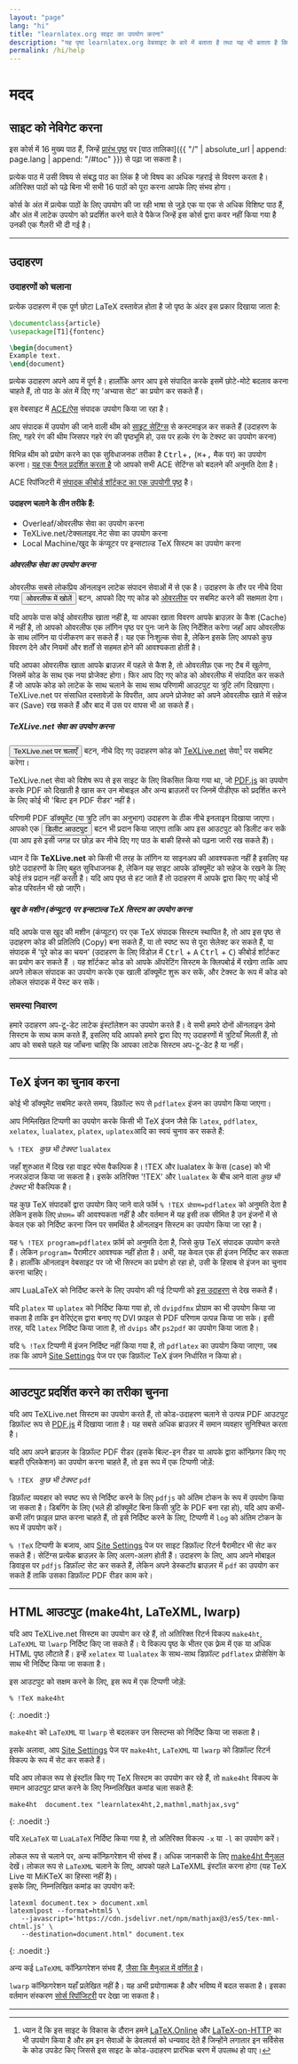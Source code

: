 ```yaml
---
layout: "page"
lang: "hi"
title: "learnlatex.org साइट का उपयोग करना"
description: "यह पृष्ठ learnlatex.org वेबसाइट के बारे में बताता है तथा यह भी बताता है कि इसका सर्वोत्तम उपयोग कैसे किया जा सकता है"
permalink: /hi/help
---
```

<script>
  function acesettings() {
      editors['pre0'].execCommand("showSettingsMenu");
  }
</script>

# मदद

## साइट को नेविगेट करना

इस कोर्स में 16 मुख्य पाठ हैं, जिन्हें [प्रारंभ पृष्ठ](./) पर
[पाठ तालिका]({{ "/" | absolute_url | append: page.lang | append: "/#toc" }}) से पढ़ा जा सकता है।

प्रत्येक पाठ में उसी विषय से संबद्ध पाठ का लिंक है
जो विषय का अधिक गहराई से विवरण करता है। अतिरिक्त पाठों को पढ़े बिना भी 
सभी 16 पाठों को पूरा करना आपके लिए संभव होगा।

कोर्स के अंत में प्रत्येक पाठों के लिए उपयोग की जा रही भाषा से जुड़े एक या एक से अधिक विशिष्ट पाठ हैं, और अंत में लाटेक उपयोग को प्रदर्शित करने वाले वे पैकेज जिन्हें इस कोर्स द्वारा कवर नहीं किया गया है उनकी एक गैलरी भी दी गई है।

---

## उदाहरण

### उदाहरणों को चलाना

प्रत्येक उदाहरण में एक पूर्ण छोटा LaTeX दस्तावेज़ होता है जो पृष्ठ के अंदर इस प्रकार दिखाया जाता है:

```latex
\documentclass{article}
\usepackage[T1]{fontenc}

\begin{document}
Example text.
\end{document}
```

प्रत्येक उदाहरण अपने आप में पूर्ण है। हालाँकि अगर आप इसे संपादित करके इसमें छोटे-मोटे बदलाव करना चाहते हैं, तो पाठ के अंत में दिए गए 'अभ्यास सेट' का प्रयोग कर सकते हैं।

इस वेबसाइट में [ACE/ऐस](https://ace.c9.io/) संपादक उपयोग किया जा रहा है।

आप संपादक में उपयोग की जाने वाली थीम को [साइट सेटिंग्स](सेटिंग्स) से कस्टमाइज़ कर सकते हैं (उदाहरण के लिए, गहरे रंग की थीम जिसपर गहरे रंग की पृष्ठभूमि हो, उस पर हल्के रंग के टेक्स्ट का उपयोग करना) 


विभिन्न थीम को प्रयोग करने का एक सुविधाजनक तरीका है <kbd>Ctrl</kbd>+<kbd>,</kbd> (<kbd>⌘</kbd>+<kbd>,</kbd> मैक पर)
का उपयोग करना। [यह एक पैनल प्रदर्शित करता है](javascript:acesettings()) जो आपको सभी ACE सेटिंग्स को बदलने की अनुमति देता है।

ACE रिपॉजिटरी में [संपादक कीबोर्ड शॉर्टकट का एक उपयोगी पृष्ठ](https://github.com/ajaxorg/ace/wiki/Default-Keyboard-Shortcuts) है।


#### उदाहरण चलाने के तीन तरीके हैं:

* Overleaf/ओवरलीफ सेवा का उपयोग करना
* TeXLive.net/टेक्सलाइव.नेट सेवा का उपयोग करना
* Local Machine/खुद के कंप्यूटर पर इन्सटाल्ड TeX सिस्टम का उपयोग करना



##### ओवरलीफ सेवा का उपयोग करना

ओवरलीफ सबसे लोकप्रिय ऑनलाइन लाटेक संपादन सेवाओं में से एक है। उदाहरण के तौर पर नीचे दिया गया <button>ओवरलीफ में खोलें</button> बटन, आपको दिए गए कोड को [ओवरलीफ](https://www.overleaf.com/about) पर सबमिट करने की सक्षमता देगा।

यदि आपके पास कोई ओवरलीफ खाता नहीं है, या आपका खाता विवरण आपके ब्राउज़र के कैश (Cache) में नहीं है, तो आपको ओवरलीफ एक लॉगिन पृष्ठ पर पुनः जाने के लिए निर्देशित करेगा जहाँ आप ओवरलीफ के साथ लॉगिन या पंजीकरण कर सकते हैं। यह एक निःशुल्क सेवा है, लेकिन इसके लिए आपको कुछ विवरण देने और नियमों और शर्तों से सहमत होने की आवश्यकता होती है। 

यदि आपका ओवरलीफ खाता आपके ब्राउज़र में पहले से कैश है, तो ओवरलीफ़ एक नए टैब में खुलेगा, जिसमें कोड के साथ एक नया प्रोजेक्ट होगा। फिर आप दिए गए कोड को ओवरलीफ में संपादित कर सकते हैं जो आपके कोड को लाटेक के साथ चलाने के साथ साथ परिणामी आउटपुट या त्रुटि लॉग दिखाएगा। TeXLive.net पर संसाधित दस्तावेज़ों के विपरीत, आप अपने प्रोजेक्ट को अपने ओवरलीफ खाते में सहेज कर (Save) रख सकते हैं और बाद में उस पर वापस भी आ सकते हैं।



##### TeXLive.net सेवा का उपयोग करना

<button>TeXLive.net पर चलाएँ</button> बटन, नीचे दिए गए उदाहरण कोड को [TeXLive.net](https://texlive.net) सेवा[^1] पर सबमिट करेगा।

TeXLive.net सेवा को विशेष रूप से इस साइट के लिए विकसित किया गया था, जो
[PDF.js](https://mozilla.github.io/pdf.js/) का उपयोग करके PDF को दिखाती है खास कर उन मोबाइल और अन्य ब्राउज़रों पर जिनमें पीडीएफ को प्रदर्शित करने के लिए कोई भी 'बिल्ट इन PDF रीडर' नहीं है।

परिणामी PDF डॉक्यूमेंट (या त्रुटि लॉग का अनुभाग) उदाहरण के ठीक नीचे इनलाइन दिखाया जाएगा। आपको एक <button>डिलीट आउटपुट</button> बटन भी प्रदान किया जाएगा ताकि आप इस आउटपुट को डिलीट कर सकें (या आप इसे इसी जगह पर छोड़ कर नीचे दिए गए पाठ के बाकी हिस्से को पढ़ना जारी रख सकते हैं)।

ध्यान दें कि **TeXLive.net** को किसी भी तरह के लॉगिन या साइनअप की आवश्यकता नहीं है
इसलिए यह छोटे उदाहरणों के लिए बहुत सुविधाजनक है, लेकिन यह साइट
आपके डॉक्यूमेंट को सहेज के रखने के लिए कोई तंत्र प्रदान नहीं करती है। यदि आप पृष्ठ से हट जाते हैं तो उदाहरण में आपके द्वारा किए गए कोई भी कोड परिवर्तन भी खो जाएँगे।



##### खुद के मशीन (कंप्यूटर) पर इन्सटाल्ड TeX सिस्टम का उपयोग करना

यदि आपके पास खुद की मशीन (कंप्यूटर) पर एक TeX संपादक सिस्टम स्थापित है, तो आप इस पृष्ठ से उदाहरण कोड की प्रतिलिपि (Copy) बना सकते हैं, या तो स्पष्ट रूप से पूरा सेलेक्ट कर सकते हैं, या संपादक में 'पूरे कोड का चयन' (उदाहरण के लिए विंडोज़ में <kbd> Ctrl</kbd> + <kbd> A</kbd> <kbd> Ctrl</kbd> + <kbd> C</kbd>) कीबोर्ड शॉर्टकट का प्रयोग कर सकते हैं । यह शॉर्टकट कोड को आपके ऑपरेटिंग सिस्टम के क्लिपबोर्ड में रखेगा ताकि आप अपने लोकल संपादक का उपयोग करके एक खाली डॉक्यूमेंट शुरू कर सकें, और टेक्स्ट के रूप में कोड को लोकल संपादक में पेस्ट कर सकें।



### समस्या निवारण

हमारे उदाहरण अप-टू-डेट लाटेक इंस्टॉलेशन का उपयोग करते हैं। वे सभी हमारे दोनों ऑनलाइन डेमो सिस्टम के साथ काम करते हैं, इसलिए यदि आपको हमारे द्वारा दिए गए उदाहरणों में त्रुटियाँ मिलती हैं, तो आप को सबसे पहले यह जाँचना चाहिए कि आपका लाटेक सिस्टम अप-टू-डेट है या नहीं।


---

## TeX इंजन का चुनाव करना

कोई भी डॉक्यूमेंट सबमिट करते समय, डिफ़ॉल्ट रूप से `pdflatex` इंजन का उपयोग किया जाएगा।

आप निम्लिखित टिप्पणी का उपयोग करके किसी भी TeX इंजन जैसे कि `latex`, `pdflatex`, `xelatex`, `lualatex`, `platex`, `uplatex`आदि का स्वयं चुनाव कर सकते हैं:

`% !TEX ` _कुछ भी टेक्स्ट_ `lualatex`

जहाँ शुरुआत में दिख रहा वाइट स्पेस वैकल्पिक है। !TEX और lualatex के केस (case) को भी नजरअंदाज किया जा सकता है। इसके अतिरिक्त '!TEX'  और `lualatex` के बीच आने वाला _कुछ भी टेक्स्ट_ भी वैकल्पिक है।

यह कुछ TeX संपादकों द्वारा उपयोग किए जाने वाले फॉर्म `% !TEX प्रोग्राम=pdflatex` को अनुमति देता है
लेकिन इसके लिए `प्रोग्राम=` की आवश्यकता नहीं है और वर्तमान में यह इसी तक सीमित है
उन इंजनों में से केवल एक को निर्दिष्ट करना जिन पर समर्थित है
ऑनलाइन सिस्टम का उपयोग किया जा रहा है।

यह `% !TEX program=pdflatex` फ़ॉर्म को अनुमति देता है, जिसे कुछ TeX संपादक उपयोग करते हैं। लेकिन `program=` पैरामीटर आवश्यक नहीं होता है। अभी, यह केवल एक ही इंजन निर्दिष्ट कर सकता है। हालाँकि ऑनलाइन वेबसाइट पर जो भी सिस्टम का प्रयोग हो रहा हो, उसी के हिसाब से इंजन का चुनाव करना चाहिए।


आप LuaLaTeX को निर्दिष्ट करने के लिए उपयोग की गई टिप्पणी को [इस उदाहरण](more-14) से देख सकते हैं।

यदि `platex` या `uplatex` को निर्दिष्ट किया गया हो, तो `dvipdfmx` प्रोग्राम का भी उपयोग किया जा सकता है ताकि इन वेरिएंट्स द्वारा बनाए गए DVI फ़ाइल से PDF परिणाम उत्पन्न किया जा सके। इसी तरह, यदि `latex` निर्दिष्ट किया जाता है, तो `dvips` और `ps2pdf` का उपयोग किया जाता है।  

यदि `% !TeX` टिप्पणी में इंजन निर्दिष्ट नहीं किया गया है, तो `pdflatex` का उपयोग किया जाएगा, जब तक कि आपने [Site Settings](settings) पेज पर एक डिफ़ॉल्ट TeX इंजन निर्धारित न किया हो।

---



## आउटपुट प्रदर्शित करने का तरीका चुनना

यदि आप TeXLive.net सिस्टम का उपयोग करते हैं, तो कोड-उदाहरण चलाने से उत्पन्न PDF आउटपुट डिफ़ॉल्ट रूप से [PDF.js](https://mozilla.github.io/pdf.js/) में दिखाया जाता है। यह सबसे अधिक ब्राउज़र में समान व्यवहार सुनिश्चित करता है।  

यदि आप अपने ब्राउज़र के डिफ़ॉल्ट PDF रीडर (इसके बिल्ट-इन रीडर या आपके द्वारा कॉन्फ़िगर किए गए बाहरी एप्लिकेशन) का उपयोग करना चाहते हैं, तो इस रूप में एक टिप्पणी जोड़ें:

`% !TEX ` _कुछ भी टेक्स्ट_ `pdf`

डिफ़ॉल्ट व्यवहार को स्पष्ट रूप से निर्दिष्ट करने के लिए `pdfjs` को अंतिम टोकन के रूप में उपयोग किया जा सकता है। डिबगिंग के लिए (भले ही डॉक्यूमेंट बिना किसी त्रुटि के PDF बना रहा हो), यदि आप कभी-कभी लॉग फ़ाइल प्राप्त करना चाहते हैं, तो इसे निर्दिष्ट करने के लिए, टिप्पणी में `log` को अंतिम टोकन के रूप में उपयोग करें।  

`% !TeX` टिप्पणी के बजाय, आप [Site Settings](settings) पेज पर साइट डिफ़ॉल्ट रिटर्न पैरामीटर भी सेट कर सकते हैं। सेटिंग्स प्रत्येक ब्राउज़र के लिए अलग-अलग होती हैं। उदाहरण के लिए, आप अपने मोबाइल डिवाइस पर `pdfjs` डिफ़ॉल्ट सेट कर सकते हैं, लेकिन अपने डेस्कटॉप ब्राउज़र में `pdf` का उपयोग कर सकते हैं ताकि उसका डिफ़ॉल्ट PDF रीडर काम करे।

---

## HTML आउटपुट (make4ht, LaTeXML, lwarp)

यदि आप TeXLive.net सिस्टम का उपयोग कर रहे हैं, तो अतिरिक्त रिटर्न विकल्प `make4ht`, `LaTeXML` या `lwarp` निर्दिष्ट किए जा सकते हैं। ये विकल्प पृष्ठ के भीतर एक फ़्रेम में एक या अधिक HTML पृष्ठ लौटाते हैं। इन्हें `xelatex` या `lualatex` के साथ-साथ डिफ़ॉल्ट `pdflatex` प्रोसेसिंग के साथ भी निर्दिष्ट किया जा सकता है।  

इस आउटपुट को सक्षम करने के लिए, इस रूप में एक टिप्पणी जोड़ें:

```
% !TeX make4ht
```
{: .noedit :}


`make4ht` को `LaTeXML` या `lwarp` से बदलकर उन सिस्टम्स को निर्दिष्ट किया जा सकता है।  

इसके अलावा, आप [Site Settings](settings) पेज पर `make4ht`, `LaTeXML` या `lwarp` को डिफ़ॉल्ट रिटर्न विकल्प के रूप में सेट कर सकते हैं।  

यदि आप लोकल रूप से इंस्टॉल किए गए TeX सिस्टम का उपयोग कर रहे हैं, तो `make4ht` विकल्प के समान आउटपुट प्राप्त करने के लिए निम्नलिखित कमांड चला सकते हैं:

```
make4ht  document.tex "learnlatex4ht,2,mathml,mathjax,svg"
```
{: .noedit :}

यदि `XeLaTeX` या `LuaLaTeX` निर्दिष्ट किया गया है, तो अतिरिक्त विकल्प `-x` या `-l` का उपयोग करें।  

लोकल रूप से चलाने पर, अन्य कॉन्फ़िगरेशन भी संभव हैं। अधिक जानकारी के लिए [make4ht मैनुअल](https://texdoc.org/pkg/make4ht) देखें। लोकल रूप से `LaTeXML` चलाने के लिए, आपको पहले LaTeXML इंस्टॉल करना होगा (यह TeX Live या MiKTeX का हिस्सा नहीं है)।  
इसके लिए, निम्नलिखित कमांड का उपयोग करें:

```
latexml document.tex > document.xml
latexmlpost --format=html5 \
   --javascript='https://cdn.jsdelivr.net/npm/mathjax@3/es5/tex-mml-chtml.js' \
   --destination=document.html" document.tex
```
{: .noedit :}

अन्य कई `LaTeXML` कॉन्फ़िगरेशन संभव हैं, [जैसा कि मैनुअल में वर्णित है](https://dlmf.nist.gov/LaTeXML/manual/)।  

`lwarp` कॉन्फ़िगरेशन यहाँ प्रलेखित नहीं है। यह अभी प्रयोगात्मक है और भविष्य में बदल सकता है। इसका वर्तमान संस्करण [सोर्स रिपॉजिटरी](https://github.com/davidcarlisle/latexcgi/blob/main/lwarp/latexcgilwarp) पर देखा जा सकता है।


---

[^1]: ध्यान दें कि इस साइट के विकास के दौरान हमने 
      [LaTeX.Online](https://latexonline.cc/) और
      [LaTeX-on-HTTP](https://github.com/YtoTech/latex-on-http)
      का भी उपयोग किया है और हम इन सेवाओं के डेवलपर्स को धन्यवाद देते हैं जिन्होंने लगातार इन सर्विसेस के कोड उपडेट किए
      जिससे इस साइट के कोड-उदाहरण प्रारंभिक चरण में उपलब्ध हो पाए।